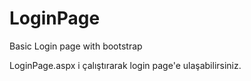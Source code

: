 # LoginPage
Basic Login page with bootstrap 

LoginPage.aspx i çalıştırarak login page'e ulaşabilirsiniz.
